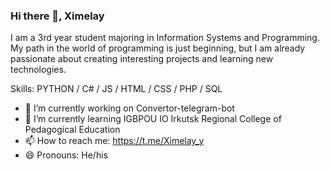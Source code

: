 ### Hi there 👋, Ximelay
I am a 3rd year student majoring in Information Systems and Programming. My path in the world of programming is just beginning, but I am already passionate about creating interesting projects and learning new technologies.

Skills: PYTHON / C# / JS / HTML / CSS / PHP / SQL

- 🔭 I’m currently working on Convertor-telegram-bot
- 🌱 I’m currently learning IGBPOU IO Irkutsk Regional College of Pedagogical Education 
- 📫 How to reach me: https://t.me/Ximelay_y 
- 😄 Pronouns: He/his 
